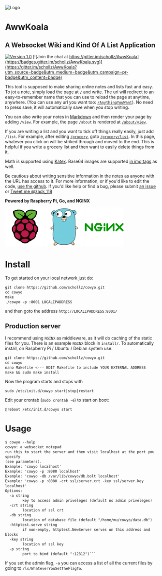 ![Logo](https://i.imgur.com/ixnBYOl.png)

# AwwKoala

## A Websocket Wiki and Kind Of A List Application
[![Version 1.0](https://img.shields.io/badge/version-1.0-brightgreen.svg)]()
[![Join the chat at https://gitter.im/schollz/AwwKoala](https://badges.gitter.im/schollz/AwwKoala.svg)](https://gitter.im/schollz/AwwKoala?utm_source=badge&utm_medium=badge&utm_campaign=pr-badge&utm_content=badge)

This tool is supposed to make sharing online notes and lists fast and easy. To jot a note, simply load the page at [`/`](http://cowyo.com/) and write. The url will redirect to an easy-to-remember name that you can use to reload the page at anytime, anywhere. (You can use any url you want too: [`/AnythingYouWant`](http://cowyo.com/AnythingYouWant)). No need to press save, it will automatically save when you stop writing.

You can also write your notes in [Markdown](https://daringfireball.net/projects/markdown/) and then render your page by adding `/view`. For example, the page `/about` is rendered at [`/about/view`](/about/view).

If you are writing a list and you want to tick off things really easily, just add `/list`. For example, after editing [`/grocery`](http://cowyo.com/grocery), goto [`/grocery/list`](http://cowyo.com/grocery/list). In this page, whatever you click on will be striked through and moved to the end. This is helpful if you write a grocery list and then want to easily delete things from it.

Math is supported using [Katex](https://github.com/Khan/KaTeX). Base64 images are supported [in img tags](https://stackoverflow.com/questions/1207190/embedding-base64-images) as well.

Be cautious about writing sensitive information in the notes as anyone with the URL has access to it. For more information, or if you'd like to edit the code, [use the github](https://github.com/schollz/cowyo). If you'd like help or find a bug, please submit [an issue](https://github.com/schollz/cowyo/issues) or <a href="https://twitter.com/intent/tweet?screen_name=zack_118" class="twitter-mention-button" data-related="zack_118">Tweet me @zack_118</a>

**Powered by Raspberry Pi, Go, and NGINX**

![Raspberry Pi](/static/img/raspberrypi.png) ![Go Mascot](/static/img/gomascot.png) ![Nginx](/static/img/nginx.png)

# Install

To get started on your local network just do:

```
git clone https://github.com/schollz/cowyo.git
cd cowyo
make
./cowyo -p :8001 LOCALIPADDRESS
```

and then goto the address `http://LOCALIPADDRESS:8001/`

## Production server

I recommend using `NGINX` as middleware, as it will do caching of the static files for you. There is an example `NGINX` block in `install/`. To automatically install, on Raspberry Pi / Ubuntu / Debian system use:

```
git clone https://github.com/schollz/cowyo.git
cd cowyo
nano Makefile <--- EDIT Makefile to include YOUR EXTERNAL ADDRESS
make && sudo make install
```

Now the program starts and stops with

```
sudo /etc/init.d/cowyo start|stop|restart
```

Edit your crontab (`sudo crontab -e`) to start on boot:

```
@reboot /etc/init.d/cowyo start
```

# Usage

```
$ cowyo --help
cowyo: a websocket notepad
run this to start the server and then visit localhost at the port you specify
(see parameters).
Example: 'cowyo localhost'
Example: 'cowyo -p :8080 localhost'
Example: 'cowyo -db /var/lib/cowyo/db.bolt localhost'
Example: 'cowyo -p :8080 -crt ssl/server.crt -key ssl/server.key localhost'
Options:
  -a string
        key to access admin priveleges (default no admin priveleges)
  -crt string
        location of ssl crt
  -db string
        location of database file (default "/home/mu/cowyo/data.db")
  -httptest.serve string
        if non-empty, httptest.NewServer serves on this address and blocks
  -key string
        location of ssl key
  -p string
        port to bind (default ":12312")```
```

If you set the admin flag, `-a` you can access a list of all the current files by going to `/ls/WhateverYouSetTheFlagTo`.
